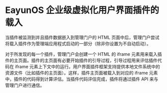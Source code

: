 # EayunOS 企业级虚拟化用户界面插件的载入

当插件被监测到并且插件数据嵌入到管理门户的 HTML
页面中后，管理门户尝试将载入插件作为管理端应用程式启动的一部分（除非你设置为不自动启动）。

对于所发现的每一个插件，管理门户会创建一个 HTML 的 iframe
元素用来载入插件的主页面。插件的主页面有必要开始插件的引导过程，引导过程用来评估插件代码在
iframe
元素上下文中的运行。用户界面插件框架支持提供本地文件系统中的资源文件（比如插件的主页面）。这样，插件主页面被载入到对应的
iframe
元素中，插件的代码得到计算评估。当插件代码评估完成，插件将通过插件 API
来与管理门户进行通信。
